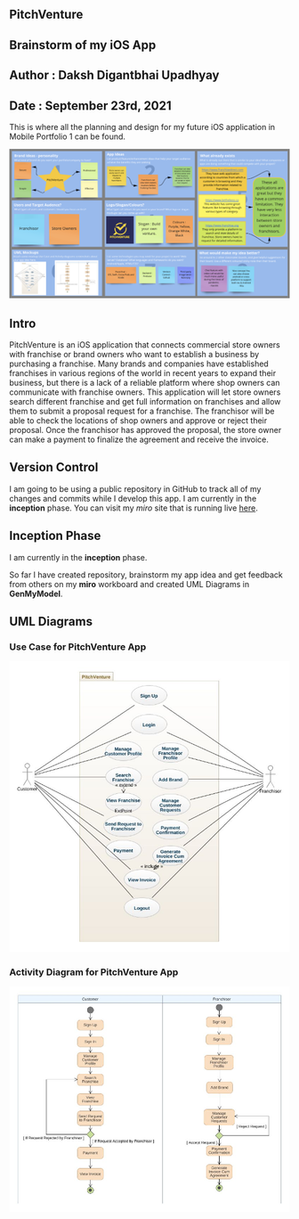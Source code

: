 ## PitchVenture
## Brainstorm of my iOS App
## Author : Daksh Digantbhai Upadhyay
## Date : September 23rd, 2021

This is where all the planning and design for my future iOS application in Mobile Portfolio 1 can be found. 


![Brainstorming](./images/brainstorm.png)

## Intro
PitchVenture is an iOS application that connects commercial store owners with franchise or brand owners who want to establish a business by purchasing a franchise. Many brands and companies have established franchises in various regions of the world in recent years to expand their business, but there is a lack of a reliable platform where shop owners can communicate with franchise owners. This application will let store owners search different franchise and get full information on franchises and allow them to submit a proposal request for a franchise. The franchisor will be able to check the locations of shop owners and approve or reject their proposal. Once the franchisor has approved the proposal, the store owner can make a payment to finalize the agreement and receive the invoice.


## Version Control
I am going to be using a public repository in GitHub to track all of my changes and commits while I develop this app. I am currently in the **inception** phase. You can visit my *miro* site that is running live [here](https://miro.com/app/board/o9J_lwDvtnc=/). 



## Inception Phase
I am currently in the **inception** phase.

So far I have created repository, brainstorm my app idea and get feedback from others on my **miro** workboard and created UML Diagrams in **GenMyModel**. 
## UML Diagrams


### Use Case for PitchVenture App
![Use Case for PitchVenture](./images/usecase.jpeg)


### Activity Diagram for PitchVenture App
![Activity Diagram for PitchVenture](./images/activity.jpeg)
